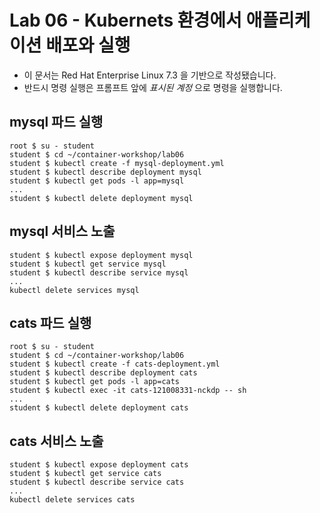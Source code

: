 Lab 06 - Kubernets 환경에서 애플리케이션 배포와 실행
===

* 이 문서는 Red Hat Enterprise Linux 7.3 을 기반으로 작성됐습니다.
* 반드시 명령 실행은 프롬프트 앞에 *표시된 계정* 으로 명령을 실행합니다.  

## mysql 파드 실행

```
root $ su - student
student $ cd ~/container-workshop/lab06
student $ kubectl create -f mysql-deployment.yml 
student $ kubectl describe deployment mysql
student $ kubectl get pods -l app=mysql
...
student $ kubectl delete deployment mysql
```

## mysql 서비스 노출

```
student $ kubectl expose deployment mysql 
student $ kubectl get service mysql
student $ kubectl describe service mysql
...
kubectl delete services mysql

```

## cats 파드 실행

```
root $ su - student
student $ cd ~/container-workshop/lab06
student $ kubectl create -f cats-deployment.yml 
student $ kubectl describe deployment cats
student $ kubectl get pods -l app=cats
student $ kubectl exec -it cats-121008331-nckdp -- sh
...
student $ kubectl delete deployment cats
```
## cats 서비스 노출

```
student $ kubectl expose deployment cats
student $ kubectl get service cats
student $ kubectl describe service cats
...
kubectl delete services cats


